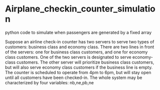 # Airplane_checkin_counter_simulation

python code to simulate when passengers are generated by a fixed array

Suppose an airline check-in counter has two servers to serve two types of customers: business 
class and economy class. There are two lines in front of the servers: one for business class 
customers, and one for economy class customers. One of the two servers is designated to 
serve economy-class customers. The other server will prioritize business class customers, but 
will also serve economy class customers if the business line is empty. The counter is scheduled 
to operate from 4pm to 6pm, but will stay open until all customers have been checked-in. 
The whole system may be characterized by four variables: nb,ne,pb,ne
